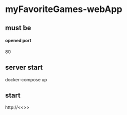 # myFavoriteGames-webApp

## must be
#### opened port
80

## server start
docker-compose up

## start
http://<<<host-name>>>
